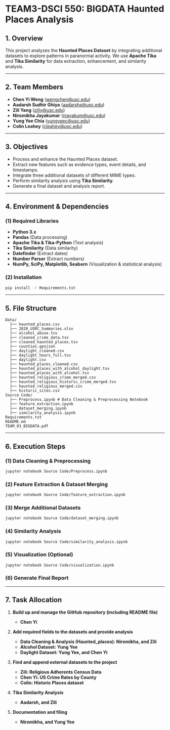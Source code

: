 # TEAM3-DSCI 550: BIGDATA Haunted Places Analysis

## 1. Overview
This project analyzes the **Haunted Places Dataset** by integrating additional datasets to explore patterns in paranormal activity. We use **Apache Tika** and **Tika Similarity** for data extraction, enhancement, and similarity analysis.

---
## 2. Team Members
- **Chen Yi Weng** ([wengchen@usc.edu](mailto:wengchen@usc.edu))
- **Aadarsh Sudhir Ghiya** ([aadarshs@usc.edu](mailto:aadarshs@usc.edu))
- **Zili Yang** ([ziliy@usc.edu](mailto:ziliy@usc.edu))
- **Niromikha Jayakumar** ([njayakum@usc.edu](mailto:njayakum@usc.edu))
- **Yung Yee Chia** ([yungyeec@usc.edu](mailto:yungyeec@usc.edu))
- **Colin Leahey** ([cleahey@usc.edu](mailto:cleahey@usc.edu))

---
## 3. Objectives
- Process and enhance the Haunted Places dataset.
- Extract new features such as evidence types, event details, and timestamps.
- Integrate three additional datasets of different MIME types.
- Perform similarity analysis using **Tika Similarity**.
- Generate a final dataset and analysis report.

---
## 4. Environment & Dependencies

### **(1) Required Libraries**
- **Python 3.x**
- **Pandas** (Data processing)
- **Apache Tika & Tika-Python** (Text analysis)
- **Tika Similarity** (Data similarity)
- **Datefinder** (Extract dates)
- **Number Parser** (Extract numbers)
- **NumPy, SciPy, Matplotlib, Seaborn** (Visualization & statistical analysis)

### **(2) Installation**
```bash
pip install -r Requirements.txt
```
---
## 5. File Structure
```
Data/
  ├── haunted_places.csv
  ├── 2020_USRC_Summaries.xlsx
  ├── alcohol_abuse.tsv
  ├── cleaned_crime_data.tsv
  ├── cleaned_haunted_places.tsv
  ├── counties.geojson
  ├── daylight_cleaned.csv
  ├── daylight_hours_full.tsv
  ├── daylight.csv
  ├── haunted_places_cleaned.csv
  ├── haunted_places_with_alcohol_daylight.tsv
  ├── haunted_places_with_alcohol.tsv
  ├── haunted_religious_crime_merged.csv
  ├── haunted_religious_historic_crime_merged.tsv
  ├── haunted_religious_merged.csv
  ├── historic_sites.csv
Source Code/
  ├── Preprocess.ipynb # Data Cleaning & Preprocessing Notebook
  ├── feature_extraction.ipynb
  ├── dataset_merging.ipynb
  ├── similarity_analysis.ipynb
Requirements.txt
README.md
TEAM_03_BIGDATA.pdf
```
---
## 6. Execution Steps

### **(1) Data Cleaning & Preprocessing**
```bash
jupyter notebook Source Code/Preprocess.ipynb
```

### **(2) Feature Extraction & Dataset Merging**
```bash
jupyter notebook Source Code/feature_extraction.ipynb
```

### **(3) Merge Additional Datasets**
```bash
jupyter notebook Source Code/dataset_merging.ipynb
```

### **(4) Similarity Analysis**
```bash
jupyter notebook Source Code/similarity_analysis.ipynb
```

### **(5) Visualization (Optional)**
```bash
jupyter notebook Source Code/visualization.ipynb
```

### **(6) Generate Final Report**

---
## 7. Task Allocation

1. **Build up and manage the GitHub repository (including README file)**  
   - **Chen Yi**

2. **Add required fields to the datasets and provide analysis**  
   - **Data Cleaning & Analysis (Haunted_places): Niromikha, and Zili**  
   - **Alcohol Dataset: Yung Yee**  
   - **Daylight Dataset: Yung Yee, and Chen Yi**

3. **Find and append external datasets to the project**  
   - **Zili: Religious Adherents Census Data**  
   - **Chen Yi: US Crime Rates by County** 
   - **Colin: Historic Places dataset**

4. **Tika Similarity Analysis**  
   - **Aadarsh, and Zili**

5. **Documentation and filing**  
   - **Niromikha, and Yung Yee**
